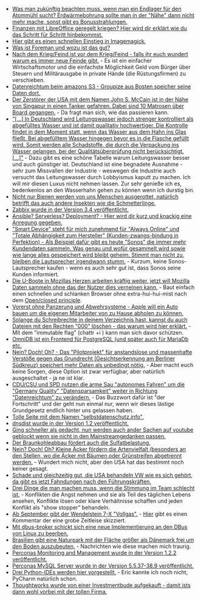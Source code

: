 * [Was man zukünftig beachten muss, wenn man ein Endlager für den Atommühl sucht? Erdwärmebohrung sollte man in der "Nähe" dann nicht mehr mache, sonst gibt es Bonusstrahlungen.](https://www.heise.de/newsticker/meldung/Atomendlagersuche-erschwert-Erdwaermenutzung-3808088.html)
* [Finanzen mit LibreOffice geregelt kriegen? Hier wird dir erklärt wie du das Schritt für Schritt hinbekommst.](https://opensource.com/article/17/8/budget-libreoffice-calc)
* [Hier gibt es einen schnellen Einstieg in Imagemagick.](https://opensource.com/article/17/8/imagemagick)
* [Was ist Foreman und wozu ist das gut?](https://opensource.com/article/17/8/system-management-foreman)
* [Nach dem Krieg/Feind ist vor dem Krieg/Feind - falls ihr euch wundert warum es immer neue Feinde gibt.](http://www.neopresse.com/politik/usa/amerikas-geliebte-gegner-ein-staendig-wechselndes-aufgebot-offizieller-feinde/) - Es ist ein einfacher Wirtschaftsmotor und die einfachste Möglichkeit Geld vom Bürger über Steuern und Militärausgabe in private Hände (die Rüstungsfirmen) zu verschieben.
* [Datenreichtum beim amazons S3 - Groupize aus Bosten speicher seine Daten dort.](https://threatpost.com/meeting-and-hotel-booking-providers-data-found-in-public-amazon-s3-bucket/127542/)
* [Der Zerstörer der USA mit dem Namen John S. McCain ist in der Nähe von Singapur in einen Tanker gefahren. Dabei sind 10 Matrosen über Board gegangen.](http://www.nbcnews.com/news/world/navy-destroyer-uss-john-s-mccain-collides-merchant-ship-east-n794386) - Da fragt man sich, wie das passieren kann.
* ["[...] In Deutschland wird Leitungswasser jedoch strenger kontrolliert als abgefülltes Wasser und ist damit qualitativ hochwertiger. Die Kontrolle findet in dem Moment statt, wenn das Wasser aus dem Hahn ins Glas fließt. Bei abgefülltem Wasser hingegen bevor es in die Flasche gefüllt wird. Somit werden alle Schadstoffe, die durch die Verpackung ins Wasser gelangen, bei der Qualitätsüberprüfung nicht berücksichtigt. [...]"](https://www.careelite.de/wasser-aus-plastikflaschen-leitungswasser) - Dazu gibt es eine schöne Tabelle warum Leitungswasser besser und auch günstiger ist. Deutschland ist eine begnadete Ausnahme - sehr zum Missvallen der Industrie - weswegen die Industrie auch versucht das Leitungswasser durch Lobbyismus kaputt zu machen. Ich will mir diesen Luxus nicht nehmen lassen. Zur sehr genieße ich es, bedenkenlos an den Wasserhahn gehen zu können wenn ich durstig bin.
* [Nicht nur Bienen werden von uns Menschen ausgerottet, natürlich betrifft das auch andere Insekten wie die Schmetterlinge.](http://www.sonnenseite.com/de/umwelt/das-verschwinden-der-schmetterlinge.html)
* [Zabbix wurde in der Version 3.4 veröffentlicht.](https://www.pro-linux.de/news/1/25073/zabbix-34-mit-neuen-dashboards.html)
* [Ansible? Serverless? Deployment? - Hier wird dir kurz und knackig eine Anregung gegeben.](https://opensource.com/article/17/8/ansible-serverless-applications)
* ["Smart Device" steht für mich zunehmend für "Always Online" und "Totale Abhängigkeit zum Hersteller" (Kunden-zwangs-bindung in Perfektion) - Als Beispiel dafür gibt es heute "Sonos" die immer mehr Kundendaten sammeln. Was genau und wofür gesammelt wird sowie wie lange alles gespeichert wird bleibt geheim. Stimmt man nicht zu, bleiben die Lautsprecher irgendwann stumm.](https://www.heise.de/newsticker/meldung/Sonos-fordert-mehr-Daten-sonst-droht-Sendeschluss-3810249.html) - Kurzum, keine Sonos-Lautsprecher kaufen - wenn es auch sehr gut ist, dass Sonos seine Kunden informiert.
* [Die U-Boote in Mozillas Herzen arbeiten kräftig weiter, jetzt will Mozilla Daten sammeln ohne das der Nutzer dies verneinen kann.](https://www.pro-linux.de/news/1/25075/mozilla-m%C3%B6chte-mehr-nutzerdaten-sammeln.html) - Baut einfach einen schnellen und schlanken Browser ohne extra-hui-hui-mist nach dem [Open/closed principle](https://en.wikipedia.org/wiki/Open/closed_principle).
* [Vorerst ohne Panzerung und Abwehrsysteme - Apple will ein Auto bauen um die eigenen Mitarbeiter von zu Hause abholen zu können.](https://www.heise.de/mac-and-i/meldung/Apple-plant-autonomes-Shuttle-fuer-die-eigenen-Mitarbeiter-3810305.html)
* [Solange du Schreibrechte in deinem Verzeichnis hast, kannst du auch Dateien mit den Rechten "000" löschen - das warum wird hier erklärt.](https://ervinb.github.io/2017/08/16/casually-removing-root-files) - Mit dem "immutable flag" (chattr +i <file path>) kann man sich davor schützen.
* [OmniDB ist ein Frontend für PostgreSQL (und später auch für MariaDb etc.](https://www.pro-linux.de/news/1/25077/omnidb-neues-benutzerfreundliches-frontend-f%C3%BCr-postgresql-datenbanken.html)
* [Nein? Doch! Oh? - Das "Pilotprojekt" für anstandslose und massenhafte Verstöße gegen das Grundrecht (Gesichtserkennung am Berliner Südkreuz) speichert mehr Daten als unbedingt nötig.](https://www.lto.de/recht/nachrichten/n/videoueberwachung-pilotprojekt-berlin-bahnhof-suedkreuz-datenschutz) - Aber macht euch keine Sorgen, diese Option ist zwar verfügbar, aber natürlich ausgeschaltet - ja ne ist klar.
* [CDU/CSU und SPD nutzen die arme Sau "autonomes Fahren" um die "Germany Quality" "Datensparsamkeit" weiter in Richtung "Datenreichtum" zu verändern.](https://www.heise.de/newsticker/meldung/Autonome-Autos-Bundesregierung-will-das-Recht-konsequent-ans-autonome-Fahren-anpassen-3810785.html) - Das Buzzwort dafür ist "der Fortschritt" und der geht nun einmal nur, wenn wir dieses lästige Grundgesetz endlich hinter uns gelassen haben.
* [Tolle Seite mit dem Namen "selbstdatenschutz.info".](https://www.selbstdatenschutz.info/)
* [dnsdist wurde in der Version 1.2 veröffentlicht.](https://www.pro-linux.de/news/1/25078/dns-balancer-dnsdist-12-ver%C3%B6ffentlicht.html)
* [Ging schneller als gedacht, nun werden auch ander Sachen auf youtube geblockt wenn sie nicht in den Mainstreamgedanken passen.](https://blog.fefe.de/?ts=a760e1d9)
* [Der Braunkohleabbau fördert auch die Sulfatbelastung.](http://www.sonnenseite.com/de/umwelt/zu-hohe-sulfatbelastung-als-folge-der-braunkohle.html)
* [Nein? Doch! Oh? Kleine Äcker fördern die Artenvielfalt (besonders an den Stellen, wo die Äcker mit Bäumen oder Grünstreifen abgetrennt werden.](http://www.sonnenseite.com/de/umwelt/artenvielfalt-und-profit-in-der-landwirtschaft.html) - Wundert mich nicht, aber den USA hat das bestimmt noch keiner gesagt.
* [Schade und gleichzeitig gut, die USA behandeln VW wie es sich gehört, da gibt es jetzt Fahndungen nach den Führungskräften.](https://www.heise.de/newsticker/meldung/Abgas-Skandal-Erstes-US-Urteil-gegen-VW-Mitarbeiter-Fahndung-nach-Fuehrungskraeften-3811288.html)
* [Drei Dinge die man machen muss, wenn die Stimmung im Team schlecht ist.](https://www.lto.de/recht/kanzleien-unternehmen/k/konflikte-team-mitarbeiter-kanzlei-kommunikation-loesung) - Konflikten die Angst nehmen und sie als Teil des täglichen Lebens ansehen, Konflikte lösen oder klare Verhältnisse schaffen und jeden Konflikt als "show stopper" behandeln.
* [Ab September gibt der Wendelstein 7-X "Vollgas".](https://www.heise.de/newsticker/meldung/Kernfusionsexperiment-Wendelstein-7-X-kommt-in-bedeutende-Phase-3811367.html) - [Hier](https://www.heise.de/forum/heise-online/News-Kommentare/Kernfusionsexperiment-Wendelstein-7-X-kommt-in-bedeutende-Phase/Re-Wenn-das-klappt/posting-30920728/show/) gibt es einen Kommentar der eine grobe Zeitleise skizziert.
* [Mit dbus-broker schickt sich eine neue Implementierung an den DBus von Linux zu beerben.](https://www.pro-linux.de/news/1/25079/dbus-broker-erfindet-dbus-neu.html)
* [Brasilien gibt eine Naturpark mit der Fläche größer als Dänemark frei um den Boden auszubeuten.](https://blog.fefe.de/?ts=a7607b26) - Nachrichten wie diese machen mich traurig.
* [Perconas Monitoring and Management wurde in der Version 1.2.2 veröffentlicht.](https://www.percona.com/blog/2017/08/23/percona-monitoring-management-1-2-2-now-available/)
* [Perconas MySQL Server wurde in der Version 5.5.37-38.9 veröffentlicht.](https://www.percona.com/blog/2017/08/23/percona-server-for-mysql-5-5-57-38-9-is-now-available/)
* [Drei Python-IDEs werden hier vorgestellt.](https://opensource.com/resources/python/ides) - Eric kannte ich noch nicht, PyCharm natürlich schon.
* [Thoughtworks wurde von einer Investmentbude aufgekauft - damit ists dann wohl vorbei mit der tollen Firma.](https://www.golem.de/news/roy-singham-investmentunternehmen-kauft-soziale-it-beratung-thoughtworks-1708-129666.html)
